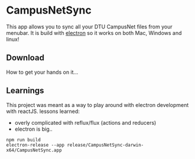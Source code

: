 

# CampusNetSync

This app allows you to sync all your DTU CampusNet files from your menubar. It is build with [electron](http://electron.atom.io/) so it works on both Mac, Windows and linux!


## Download

How to get your hands on it...


## Learnings

This project was meant as a way to play around with electron development with reactJS. lessons learned:

* overly complicated with reflux/flux (actions and reducers)
* electron is big..

```
npm run build
electron-release --app release/CampusNetSync-darwin-x64/CampusNetSync.app
```

